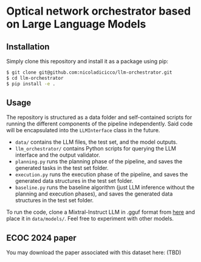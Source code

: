 # Optical network orchestrator based on Large Language Models

## Installation
Simply clone this repository and install it as a package using pip:
```sh
$ git clone git@github.com:nicoladicicco/llm-orchestrator.git
$ cd llm-orchestrator
$ pip install -e .
```

## Usage
The repository is structured as a data folder and self-contained scripts for running the different components of the pipeline independently. Said code will be encapsulated into the `LLMInterface` class in the future.
- `data/` contains the LLM files, the test set, and the model outputs.
- `llm_orchestrator/` contains Python scripts for querying the LLM interface and the output validator.
- `planning.py` runs the planning phase of the pipeline, and saves the generated tasks in the test set folder.
- `execution.py` runs the execution phase of the pipeline, and saves the generated data structures in the test set folder.
- `baseline.py` runs the baseline algorithm (just LLM inference without the planning and execution phases), and saves the generated data structures in the test set folder.

To run the code, clone a Mixtral-Instruct LLM in .gguf format from [here](https://huggingface.co/TheBloke/Mixtral-8x7B-Instruct-v0.1-GGUF) and place it in `data/models/`. Feel free to experiment with other models.

## ECOC 2024 paper
You may download the paper associated with this dataset here: (TBD)
